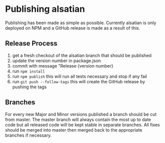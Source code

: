 # Publishing alsatian

Publishing has been made as simple as possible. Currently alsatian is only deployed on NPM and a GitHub release is made as a result of this.

## Release Process

1. get a fresh checkout of the alsatian branch that should be published
2. update the version number in package.json
3. commit with message "Release {version number}
4. run `npm install`
5. run `npm publish` this will run all tests necessary and stop if any fail
6. run `git push --follow-tags` this will create the GitHub release by pushing the tags

## Branches

For every new Major and Minor versions published a branch should be cut from master. The master branch will always contain the most up to date code but all released code will be kept stable in separate branches. All fixes should be merged into master then merged back to the appropriate branches if necessary.
